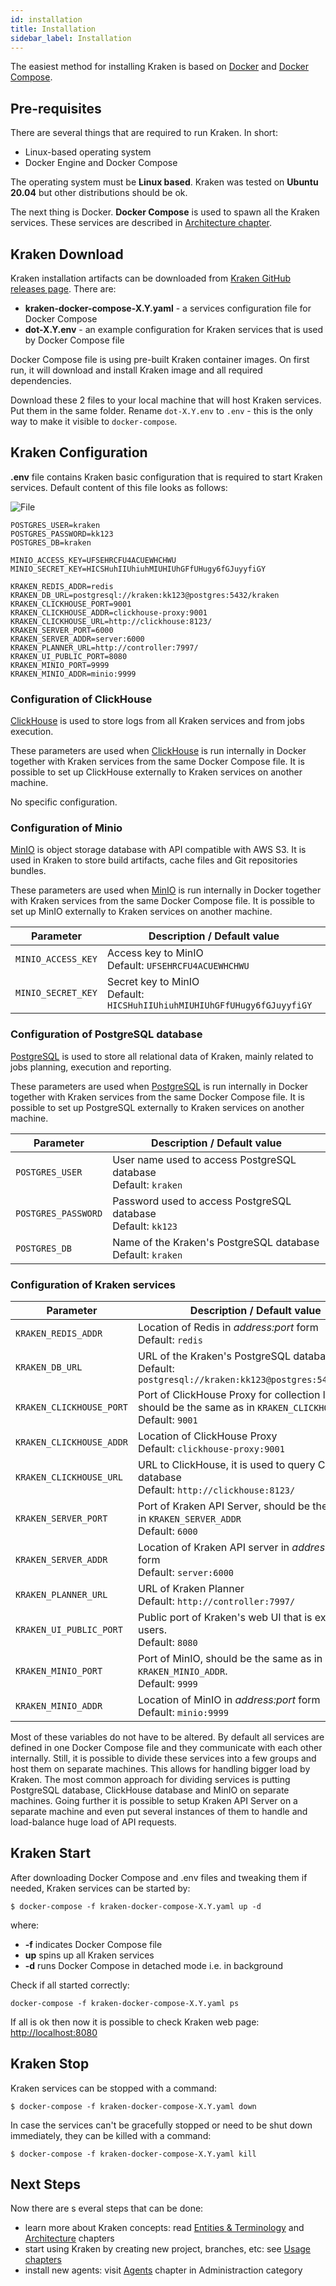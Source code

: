 ```yaml
---
id: installation
title: Installation
sidebar_label: Installation
---
```


The easiest method for installing Kraken is based on [Docker](https://www.docker.com/) and [Docker Compose](https://docs.docker.com/compose/).

## Pre-requisites

There are several things that are required to run Kraken. In short:

- Linux-based operating system
- Docker Engine and Docker Compose

The operating system must be **Linux based**. Kraken was tested on **Ubuntu 20.04**
but other distributions should be ok.

The next thing is Docker. **Docker Compose** is used to spawn all the Kraken services.
These services are described in [Architecture chapter](architecture.md).

## Kraken Download

Kraken installation artifacts can be downloaded from [Kraken GitHub releases page](https://github.com/Kraken-CI/kraken/releases).
There are:

- **kraken-docker-compose-X.Y.yaml** - a services configuration file for Docker Compose
- **dot-X.Y.env** - an example configuration for Kraken services that is used by Docker Compose file

Docker Compose file is using pre-built Kraken container images. On first run, it will download and install Kraken image and all required dependencies.

Download these 2 files to your local machine that will host Kraken services. Put them in the same folder.
Rename `dot-X.Y.env` to `.env` - this is the only way to make it visible to `docker-compose`.

## Kraken Configuration

**.env** file contains Kraken basic configuration that is required to start Kraken services.
Default content of this file looks as follows:

![File](https://raw.githubusercontent.com/Kraken-CI/kraken/master/.env)

```
POSTGRES_USER=kraken
POSTGRES_PASSWORD=kk123
POSTGRES_DB=kraken

MINIO_ACCESS_KEY=UFSEHRCFU4ACUEWHCHWU
MINIO_SECRET_KEY=HICSHuhIIUhiuhMIUHIUhGFfUHugy6fGJuyyfiGY

KRAKEN_REDIS_ADDR=redis
KRAKEN_DB_URL=postgresql://kraken:kk123@postgres:5432/kraken
KRAKEN_CLICKHOUSE_PORT=9001
KRAKEN_CLICKHOUSE_ADDR=clickhouse-proxy:9001
KRAKEN_CLICKHOUSE_URL=http://clickhouse:8123/
KRAKEN_SERVER_PORT=6000
KRAKEN_SERVER_ADDR=server:6000
KRAKEN_PLANNER_URL=http://controller:7997/
KRAKEN_UI_PUBLIC_PORT=8080
KRAKEN_MINIO_PORT=9999
KRAKEN_MINIO_ADDR=minio:9999
```

### Configuration of ClickHouse

[ClickHouse](https://clickhouse.tech/) is used to store logs from all
Kraken services and from jobs execution.

These parameters are used when [ClickHouse](https://clickhouse.tech/)
is run internally in Docker together with Kraken services from the
same Docker Compose file. It is possible to set up ClickHouse
externally to Kraken services on another machine.

No specific configuration.

### Configuration of Minio

[MinIO](https://min.io/) is object storage database with API
compatible with AWS S3.  It is used in Kraken to store build
artifacts, cache files and Git repositories bundles.

These parameters are used when [MinIO](https://min.io/) is run
internally in Docker together with Kraken services from the same
Docker Compose file. It is possible to set up MinIO externally to
Kraken services on another machine.

| Parameter                   | Description / Default value                                                                            |
|-----------------------------|--------------------------------------------------------------------------------------------------------|
| `MINIO_ACCESS_KEY`          | Access key to MinIO<br/>Default: `UFSEHRCFU4ACUEWHCHWU`                                                |
| `MINIO_SECRET_KEY`          | Secret key to MinIO<br/>Default: `HICSHuhIIUhiuhMIUHIUhGFfUHugy6fGJuyyfiGY`                            |

### Configuration of PostgreSQL database

[PostgreSQL](https://www.postgresql.org/) is used to store all
relational data of Kraken, mainly related to jobs planning, execution
and reporting.

These parameters are used
when [PostgreSQL](https://www.postgresql.org/) is run internally in
Docker together with Kraken services from the same Docker Compose
file. It is possible to set up PostgreSQL externally to Kraken
services on another machine.

| Parameter                   | Description / Default value                                                                            |
|-----------------------------|--------------------------------------------------------------------------------------------------------|
| `POSTGRES_USER`             | User name used to access PostgreSQL database<br/>Default: `kraken`                                     |
| `POSTGRES_PASSWORD`         | Password used to access PostgreSQL database<br/>Default: `kk123`                                       |
| `POSTGRES_DB`               | Name of the Kraken's PostgreSQL database<br/>Default: `kraken`                                         |

### Configuration of Kraken services

| Parameter                   | Description / Default value                                                                            |
|-----------------------------|--------------------------------------------------------------------------------------------------------|
| `KRAKEN_REDIS_ADDR`         | Location of Redis in _address:port_ form<br/>Default: `redis`                                          |
| `KRAKEN_DB_URL`             | URL of the Kraken's PostgreSQL database<br/>Default: `postgresql://kraken:kk123@postgres:5432/kraken`  |
| `KRAKEN_CLICKHOUSE_PORT`    | Port of ClickHouse Proxy for collection logs, should be the same as in `KRAKEN_CLICKHOUSE_ADDR` <br/>Default: `9001`     |
| `KRAKEN_CLICKHOUSE_ADDR`    | Location of ClickHouse Proxy <br/>Default: `clickhouse-proxy:9001`                                     |
| `KRAKEN_CLICKHOUSE_URL`     | URL to ClickHouse, it is used to query ClickHouse database <br/>Default: `http://clickhouse:8123/`     |
| `KRAKEN_SERVER_PORT`        | Port of Kraken API Server, should be the same as in `KRAKEN_SERVER_ADDR`<br/>Default: `6000`           |
| `KRAKEN_SERVER_ADDR`        | Location of Kraken API server in _address:port_ form<br/>Default: `server:6000`                        |
| `KRAKEN_PLANNER_URL`        | URL of Kraken Planner<br/>Default: `http://controller:7997/`                                           |
| `KRAKEN_UI_PUBLIC_PORT`     | Public port of Kraken's web UI that is exposed to users. <br/>Default: `8080`                          |
| `KRAKEN_MINIO_PORT `        | Port of MinIO, should be the same as in `KRAKEN_MINIO_ADDR`. <br/>Default: `9999`                      |
| `KRAKEN_MINIO_ADDR`         | Location of MinIO in _address:port_ form<br/>Default: `minio:9999`                                     |

Most of these variables do not have to be altered. By default all
services are defined in one Docker Compose file and they communicate
with each other internally. Still, it is possible to divide these
services into a few groups and host them on separate machines. This
allows for handling bigger load by Kraken. The most common approach
for dividing services is putting PostgreSQL database, ClickHouse
database and MinIO on separate machines. Going further it is possible
to setup Kraken API Server on a separate machine and even put several
instances of them to handle and load-balance huge load of API
requests.

## Kraken Start

After downloading Docker Compose and .env files and tweaking them if needed,
Kraken services can be started by:

```console
$ docker-compose -f kraken-docker-compose-X.Y.yaml up -d
```

where:

- **-f** indicates Docker Compose file
- **up** spins up all Kraken services
- **-d** runs Docker Compose in detached mode i.e. in background

Check if all started correctly:

```console
docker-compose -f kraken-docker-compose-X.Y.yaml ps
```

If all is ok then now it is possible to check Kraken web page: [http://localhost:8080](http://localhost:8080)

## Kraken Stop

Kraken services can be stopped with a command:

```console
$ docker-compose -f kraken-docker-compose-X.Y.yaml down
```

In case the services can't be gracefully stopped or need to be shut down immediately,
they can be killed with a command:

```console
$ docker-compose -f kraken-docker-compose-X.Y.yaml kill
```
## Next Steps

Now there are s everal steps that can be done:

- learn more about Kraken concepts: read [Entities & Terminology](entities) and [Architecture](architecture) chapters
- start using Kraken by creating new project, branches, etc: see [Usage chapters](proj-branches)
- install new agents: visit [Agents](agents) chapter in Administraction category
